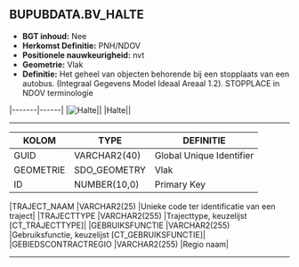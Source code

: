 ﻿## BUPUBDATA.BV_HALTE


* __BGT inhoud:__ Nee
* __Herkomst Definitie:__ PNH/NDOV
* __Positionele nauwkeurigheid:__ nvt
* __Geometrie:__ Vlak
* __Definitie:__ Het geheel van objecten behorende bij een stopplaats van een autobus. (Integraal Gegevens Model Ideaal Areaal 1.2). STOPPLACE in NDOV terminologie

|-------|------|
|![Halte](Halte.png)||
|Halte||

***

|KOLOM                           	|TYPE          	|DEFINITIE|
|------                          	|----          	|-----    |
|GUID                            	|VARCHAR2(40)  	|Global Unique Identifier|
|GEOMETRIE                       	|SDO_GEOMETRY  	|Vlak|
|ID                              	|NUMBER(10,0)  	|Primary Key|

|TRAJECT_NAAM                    	|VARCHAR2(25)  	|Unieke code ter identificatie van een traject|
|TRAJECTTYPE                     	|VARCHAR2(255)	|Trajecttype, keuzelijst [CT_TRAJECTTYPE]|
|GEBRUIKSFUNCTIE					|VARCHAR2(255)	|Gebruiksfunctie, keuzelijst [CT_GEBRUIKSFUNCTIE]|
|GEBIEDSCONTRACTREGIO            	|VARCHAR2(255)  |Regio naam|
    
***
